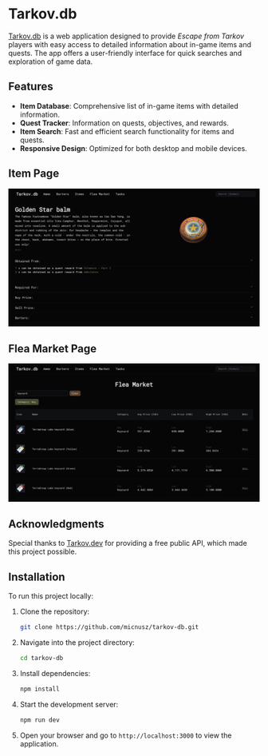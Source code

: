 
# Tarkov.db

[Tarkov.db](https://tarkov-db.vercel.app/) is a web application designed to provide *Escape from Tarkov* players with easy access to detailed information about in-game items and quests. The app offers a user-friendly interface for quick searches and exploration of game data.

## Features

- **Item Database**: Comprehensive list of in-game items with detailed information.  
- **Quest Tracker**: Information on quests, objectives, and rewards.  
- **Item Search**: Fast and efficient search functionality for items and quests.  
- **Responsive Design**: Optimized for both desktop and mobile devices.

## Item Page

![Tarkov.db Item Screenshot](./docs/item.png)

## Flea Market Page

![Tarkov.db Flea Market Screenshot](./docs/fleaMarket.png)

## Acknowledgments

Special thanks to [Tarkov.dev](https://tarkov.dev) for providing a free public API, which made this project possible.

## Installation

To run this project locally:

1. Clone the repository:
   ```bash
   git clone https://github.com/micnusz/tarkov-db.git
   ```
2. Navigate into the project directory:
   ```bash
   cd tarkov-db
   ```
3. Install dependencies:
   ```bash
   npm install
   ```
4. Start the development server:
   ```bash
   npm run dev
   ```
5. Open your browser and go to `http://localhost:3000` to view the application.
 

